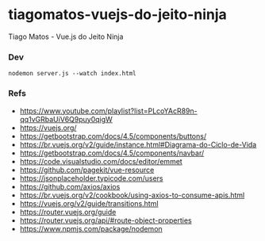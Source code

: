 # tiagomatos-vuejs-do-jeito-ninja
Tiago Matos - Vue.js do Jeito Ninja

### Dev

```shellscript
nodemon server.js --watch index.html
```

### Refs
* https://www.youtube.com/playlist?list=PLcoYAcR89n-qq1vGRbaUiV6Q9puy0qigW
* https://vuejs.org/
* https://getbootstrap.com/docs/4.5/components/buttons/
* https://br.vuejs.org/v2/guide/instance.html#Diagrama-do-Ciclo-de-Vida
* https://getbootstrap.com/docs/4.5/components/navbar/
* https://code.visualstudio.com/docs/editor/emmet
* https://github.com/pagekit/vue-resource
* https://jsonplaceholder.typicode.com/users
* https://github.com/axios/axios
* https://br.vuejs.org/v2/cookbook/using-axios-to-consume-apis.html
* https://vuejs.org/v2/guide/transitions.html
* https://router.vuejs.org/guide
* https://router.vuejs.org/api/#route-object-properties
* https://www.npmjs.com/package/nodemon
